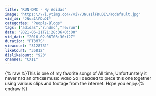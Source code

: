 ```yaml
---
title: "RUN-DMC - My Adidas"
image: "https:\/\/i.ytimg.com\/vi\/JNua1lFDuDI\/hqdefault.jpg"
vid_id: "JNua1lFDuDI"
categories: "People-Blogs"
tags: ["adidas","rundmc","revrun"]
date: "2021-06-21T21:28:36+03:00"
vid_date: "2016-02-06T03:30:12Z"
duration: "PT3M7S"
viewcount: "3128732"
likeCount: "35812"
dislikeCount: "923"
channel: "CXII"
---
```

{% raw %}This is one of my favorite songs of All time, Unfortunately it never had an official music video So I decided to piece this one together using various clips and footage from the internet. Hope you enjoy.{% endraw %}
